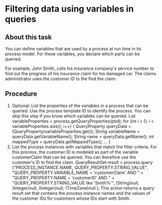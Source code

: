 <!-- image -->

# Filtering data using variables in queries

## About this task

You can define variables that are used by a process at
run time in its process model. For these variables, you declare which
parts can be queried.

For example, John Smith, calls his insurance
company's service number to find out the progress of his insurance
claim for his damaged car. The claims administrator uses the customer
ID to the find the claim.

## Procedure

1. Optional: List the properties of the variables
in a process that can be queried. Use the process template
ID to identify the process. You can skip this step if you know which
variables can be queried.
List variableProperties = process.getQueryProperties(ptid);
for (int i = 0; i < variableProperties.size(); i++)
{
   QueryProperty queryData = (QueryProperty)variableProperties.get(i);
   String variableName = queryData.getVariableName(); 
   String name         = queryData.getName();
   int mappedType      = queryData.getMappedType(); 
   ...
}
2. List the process instances with variables that match the
filter criteria.  For this process, the customer ID
is modeled as part of the variable customerClaim that can be queried.
You can therefore use the customer's ID to find the claim.
QueryResultSet result = process.query
    ("PROCESS\_INSTANCE.NAME, QUERY\_PROPERTY.STRING\_VALUE",
		   "QUERY\_PROPERTY.VARIABLE\_NAME = 'customerClaim' AND " + 
		   "QUERY\_PROPERTY.NAME = 'customerID' AND " +
		   "QUERY\_PROPERTY.STRING\_VALUE like 'Smith%'",
      (String)null, (Integer)null, 
      (Integer)null, (TimeZone)null );
This action returns
a query result set that contains the process instance names and the
values of the customer IDs for customers whose IDs start with Smith.